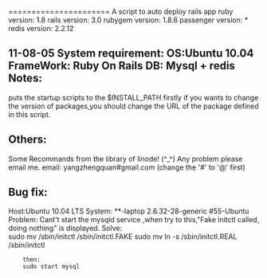 ======================
A script to auto deploy rails app
ruby version: 1.8
rails version: 3.0
rubygem version: 1.8.6
passenger version: *
redis version: 2.2.12

11-08-05
 System requirement:
   OS:Ubuntu 10.04
   FrameWork: Ruby On Rails
   DB: Mysql + redis
 Notes:
 -----
   puts the startup scripts to the $INSTALL_PATH firstly
   if you wants to change the version of packages,you should change the 
   URL of the package defined in this script.
  
 Others:
 ------
   Some Recommands from the library of linode! (^_^)
   Any problem please email me.
   email: yangzhengquan#gmail.com
   (change the '#' to '@' first)
   
 Bug fix:
 -------
   Host:Ubuntu 10.04 LTS
   System: **-laptop 2.6.32-28-generic #55-Ubuntu
   Problem:  Cant't start the mysqld service ,when try to this,"Fake initctl called, doing nothing" is displayed.
   Solve:  
		sudo mv /sbin/initctl /sbin/initctl.FAKE
		sudo mv ln -s /sbin/initctl.REAL /sbin/initctl

		then:
		sudo start mysql
